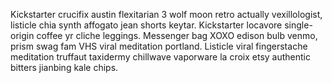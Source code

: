 Kickstarter crucifix austin flexitarian 3 wolf moon retro actually vexillologist, listicle chia synth affogato jean shorts keytar. Kickstarter locavore single-origin coffee yr cliche leggings. Messenger bag XOXO edison bulb venmo, prism swag fam VHS viral meditation portland. Listicle viral fingerstache meditation truffaut taxidermy chillwave vaporware la croix etsy authentic bitters jianbing kale chips.